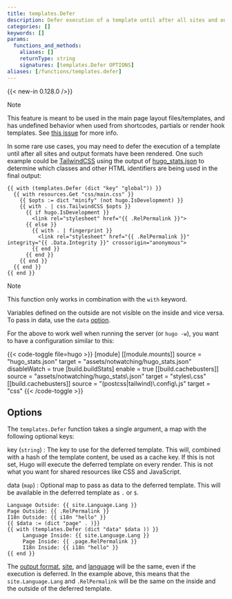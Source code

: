 ```yaml
---
title: templates.Defer
description: Defer execution of a template until after all sites and output formats have been rendered.
categories: []
keywords: []
params:
  functions_and_methods:
    aliases: []
    returnType: string
    signatures: [templates.Defer OPTIONS]
aliases: [/functions/templates.defer]
---
```


{{< new-in 0.128.0 />}}

> [!note]
> This feature is meant to be used in the main page layout files/templates, and has undefined behavior when used from shortcodes, partials or render hook templates. See [this issue](https://github.com/gohugoio/hugo/issues/13492#issuecomment-2734700391) for more info.

In some rare use cases, you may need to defer the execution of a template until after all sites and output formats have been rendered. One such example could be [TailwindCSS](/functions/css/tailwindcss/) using the output of [hugo_stats.json](/configuration/build/) to determine which classes and other HTML identifiers are being used in the final output:

```go-html-template
{{ with (templates.Defer (dict "key" "global")) }}
  {{ with resources.Get "css/main.css" }}
    {{ $opts := dict "minify" (not hugo.IsDevelopment) }}
    {{ with . | css.TailwindCSS $opts }}
      {{ if hugo.IsDevelopment }}
        <link rel="stylesheet" href="{{ .RelPermalink }}">
      {{ else }}
        {{ with . | fingerprint }}
          <link rel="stylesheet" href="{{ .RelPermalink }}" integrity="{{ .Data.Integrity }}" crossorigin="anonymous">
        {{ end }}
      {{ end }}
    {{ end }}
  {{ end }}
{{ end }}
```

> [!note]
> This function only works in combination with the `with` keyword.
>
> Variables defined on the outside are not visible on the inside and vice versa. To pass in data, use the `data` [option](#options).

For the above to work well when running the server (or `hugo -w`), you want to have a configuration similar to this:

{{< code-toggle file=hugo >}}
[module]
[[module.mounts]]
source       = "hugo_stats.json"
target       = "assets/notwatching/hugo_stats.json"
disableWatch = true
[build.buildStats]
enable = true
[[build.cachebusters]]
source = "assets/notwatching/hugo_stats\\.json"
target = "styles\\.css"
[[build.cachebusters]]
source = "(postcss|tailwind)\\.config\\.js"
target = "css"
{{< /code-toggle >}}

## Options

The `templates.Defer` function takes a single argument, a map with the following optional keys:

key (`string`)
: The key to use for the deferred template. This will, combined with a hash of the template content, be used as a cache key. If this is not set, Hugo will execute the deferred template on every render. This is not what you want for shared resources like CSS and JavaScript.

data (`map`)
: Optional map to pass as data to the deferred template. This will be available in the deferred template as `.` or `$`.

```go-html-template
Language Outside: {{ site.Language.Lang }}
Page Outside: {{ .RelPermalink }}
I18n Outside: {{ i18n "hello" }}
{{ $data := (dict "page" . )}}
{{ with (templates.Defer (dict "data" $data )) }}
     Language Inside: {{ site.Language.Lang }}
     Page Inside: {{ .page.RelPermalink }}
     I18n Inside: {{ i18n "hello" }}
{{ end }}
```

The [output format](/configuration/output-formats/), [site](/methods/page/site/), and [language](/methods/site/language) will be the same, even if the execution is deferred. In the example above, this means that the `site.Language.Lang` and `.RelPermalink` will be the same on the inside and the outside of the deferred template.
